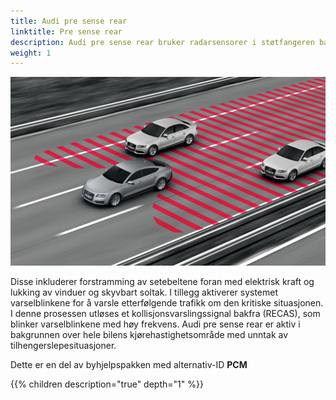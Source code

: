 ```yaml
---
title: Audi pre sense rear
linktitle: Pre sense rear
description: Audi pre sense rear bruker radarsensorer i støtfangeren bak for å oppdage en forestående kollisjon bakfra, og den setter i gang forebyggende sikkerhetstiltak.
weight: 1
---
```


![Audi pre sense rear](audipresenserear.jpg "Audi pre sense rear")

Disse inkluderer forstramming av setebeltene foran med elektrisk kraft og lukking av vinduer og skyvbart soltak. I tillegg aktiverer systemet varselblinkene for å varsle etterfølgende trafikk om den kritiske situasjonen. I denne prosessen utløses et kollisjonsvarslingssignal bakfra (RECAS), som blinker varselblinkene med høy frekvens. Audi pre sense rear er aktiv i bakgrunnen over hele bilens kjørehastighetsområde med unntak av tilhengerslepesituasjoner.

Dette er en del av byhjelpspakken med alternativ-ID **PCM**


{{% children description="true" depth="1" %}}
